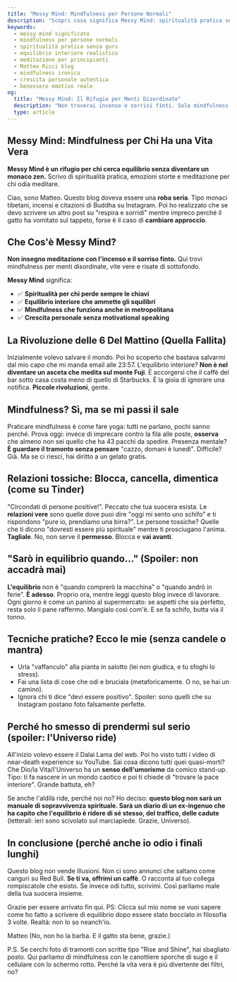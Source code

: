 ```yaml
---
title: "Messy Mind: Mindfulness per Persone Normali"  
description: "Scopri cosa significa Messy Mind: spiritualità pratica senza incenso, mindfulness per menti disordinate e equilibrio interiore per chi ha una vita vera, imperfetta e autentica."  
keywords:  
  - messy mind significato  
  - mindfulness per persone normali  
  - spiritualità pratica senza guru  
  - equilibrio interiore realistico  
  - meditazione per principianti  
  - Matteo Ricci blog  
  - mindfulness ironica  
  - crescita personale autentica  
  - benessere emotivo reale  
og:  
  title: "Messy Mind: Il Rifugio per Menti Disordinate"  
  description: "Non troverai incenso o sorrisi finti. Solo mindfulness vera per vite imperfette, spiritualità pratica e meditazione per chi odia meditare."  
  type: article   
---
```


## Messy Mind: Mindfulness per Chi Ha una Vita Vera

**Messy Mind è un rifugio per chi cerca equilibrio senza diventare un monaco zen.** Scrivo di spiritualità pratica, emozioni storte e meditazione per chi odia meditare.

Ciao, sono Matteo. Questo blog doveva essere una **roba seria**. Tipo monaci tibetani, incensi e citazioni di Buddha su Instagram. Poi ho realizzato che se devo scrivere un altro post su "respira e sorridi" mentre impreco perché il gatto ha vomitato sul tappeto, forse è il caso di **cambiare approccio**.

## Che Cos'è Messy Mind?

**Non insegno meditazione con l'incenso e il sorriso finto.** Qui trovi mindfulness per menti disordinate, vite vere e risate di sottofondo.

**Messy Mind** significa:
- ✅ **Spiritualità per chi perde sempre le chiavi**
- ✅ **Equilibrio interiore che ammette gli squilibri**  
- ✅ **Mindfulness che funziona anche in metropolitana**
- ✅ **Crescita personale senza motivational speaking**

## La Rivoluzione delle 6 Del Mattino (Quella Fallita)

Inizialmente volevo salvare il mondo. Poi ho scoperto che bastava salvarmi dal mio capo che mi manda email alle 23:57. L'equilibrio interiore? **Non è nel diventare un asceta che medita sul monte Fuji**. È accorgersi che il caffè del bar sotto casa costa meno di quello di Starbucks. È la gioia di ignorare una notifica. **Piccole rivoluzioni**, gente.

## Mindfulness? Sì, ma se mi passi il sale

Praticare mindfulness è come fare yoga: tutti ne parlano, pochi sanno perché. Prova oggi: invece di imprecare contro la fila alle poste, **osserva** che almeno non sei quello che ha 43 pacchi da spedire. Presenza mentale? **È guardare il tramonto senza pensare** "cazzo, domani è lunedì". Difficile? Già. Ma se ci riesci, hai diritto a un gelato gratis.

## Relazioni tossiche: Blocca, cancella, dimentica (come su Tinder)

"Circondati di persone positive!". Peccato che tua suocera esista. Le **relazioni vere** sono quelle dove puoi dire "oggi mi sento uno schifo" e ti rispondono "pure io, prendiamo una birra?". Le persone tossiche? Quelle che ti dicono "dovresti essere più spirituale" mentre ti prosciugano l'anima. **Tagliale**. No, non serve il **permesso**. Blocca e **vai avanti**.

## "Sarò in equilibrio quando…" (Spoiler: non accadrà mai)

**L'equilibrio** non è "quando comprerò la macchina" o "quando andrò in ferie". **È adesso**. Proprio ora, mentre leggi questo blog invece di lavorare. Ogni giorno è come un panino al supermercato: se aspetti che sia perfetto, resta solo il pane raffermo. Mangialo così com'è. E se fa schifo, butta via il tonno.

## Tecniche pratiche? Ecco le mie (senza candele o mantra)

- Urla "vaffanculo" alla pianta in salotto (lei non giudica, e tu sfoghi lo stress).
- Fai una lista di cose che odi e bruciala (metaforicamente. O no, se hai un camino).
- Ignora chi ti dice "devi essere positivo". Spoiler: sono quelli che su Instagram postano foto falsamente perfette.

## Perché ho smesso di prendermi sul serio (spoiler: l'Universo ride)

All'inizio volevo essere il Dalai Lama del web. Poi ho visto tutti i video di near-death experience su YouTube. Sai cosa dicono tutti quei quasi-morti? Che Dio/la Vita/l'Universo ha un **senso dell'umorismo** da comico stand-up. Tipo: ti fa nascere in un mondo caotico e poi ti chiede di "trovare la pace interiore". Grande battuta, eh?

Se anche l'aldilà ride, perché noi no? Ho deciso: **questo blog non sarà un manuale di sopravvivenza spirituale. Sarà un diario di un ex-ingenuo che ha capito che l'equilibrio è ridere di sé stesso, del traffico, delle cadute** (letterali: ieri sono scivolato sul marciapiede. Grazie, Universo).

## In conclusione (perché anche io odio i finali lunghi)

Questo blog non vende illusioni. Non ci sono annunci che saltano come canguri su Red Bull. **Se ti va, offrimi un caffè**. O racconta al tuo collega rompiscatole che esisto. Se invece odi tutto, scrivimi. Così parliamo male della tua suocera insieme.

Grazie per essere arrivato fin qui. PS: Clicca sul mio nome se vuoi sapere come ho fatto a scrivere di equilibrio dopo essere stato bocciato in filosofia 3 volte. Realtà: non lo so neanch'io.

Matteo
(No, non ho la barba. E il gatto sta bene, grazie.)

P.S. Se cerchi foto di tramonti con scritte tipo "Rise and Shine", hai sbagliato posto. Qui parliamo di mindfulness con le canottiere sporche di sugo e il cellulare con lo schermo rotto. Perché la vita vera è più divertente dei filtri, no?